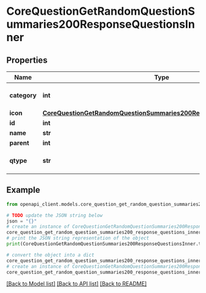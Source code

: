 # CoreQuestionGetRandomQuestionSummaries200ResponseQuestionsInner


## Properties

Name | Type | Description | Notes
------------ | ------------- | ------------- | -------------
**category** | **int** | category | [optional] [default to null]
**icon** | [**CoreQuestionGetRandomQuestionSummaries200ResponseQuestionsInnerIcon**](CoreQuestionGetRandomQuestionSummaries200ResponseQuestionsInnerIcon.md) |  | [optional] 
**id** | **int** | id | [optional] 
**name** | **str** | name | [optional] 
**parent** | **int** | parent | [optional] 
**qtype** | **str** | qtype | [optional] [default to 'null']

## Example

```python
from openapi_client.models.core_question_get_random_question_summaries200_response_questions_inner import CoreQuestionGetRandomQuestionSummaries200ResponseQuestionsInner

# TODO update the JSON string below
json = "{}"
# create an instance of CoreQuestionGetRandomQuestionSummaries200ResponseQuestionsInner from a JSON string
core_question_get_random_question_summaries200_response_questions_inner_instance = CoreQuestionGetRandomQuestionSummaries200ResponseQuestionsInner.from_json(json)
# print the JSON string representation of the object
print(CoreQuestionGetRandomQuestionSummaries200ResponseQuestionsInner.to_json())

# convert the object into a dict
core_question_get_random_question_summaries200_response_questions_inner_dict = core_question_get_random_question_summaries200_response_questions_inner_instance.to_dict()
# create an instance of CoreQuestionGetRandomQuestionSummaries200ResponseQuestionsInner from a dict
core_question_get_random_question_summaries200_response_questions_inner_from_dict = CoreQuestionGetRandomQuestionSummaries200ResponseQuestionsInner.from_dict(core_question_get_random_question_summaries200_response_questions_inner_dict)
```
[[Back to Model list]](../README.md#documentation-for-models) [[Back to API list]](../README.md#documentation-for-api-endpoints) [[Back to README]](../README.md)


